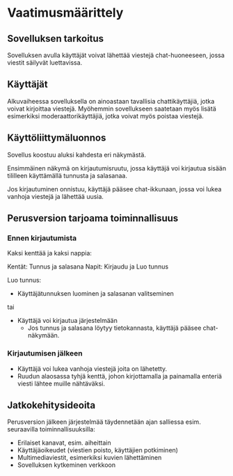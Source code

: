 # Vaatimusmäärittely

## Sovelluksen tarkoitus

Sovelluksen avulla käyttäjät voivat lähettää viestejä chat-huoneeseen, jossa viestit säilyvät luettavissa.

## Käyttäjät

Alkuvaiheessa sovelluksella on ainoastaan tavallisia chattikäyttäjiä, jotka voivat kirjoittaa viestejä. Myöhemmin sovellukseen saatetaan myös lisätä esimerkiksi moderaattorikäyttäjiä, jotka voivat myös poistaa viestejä.

## Käyttöliittymäluonnos

Sovellus koostuu aluksi kahdesta eri näkymästä.

Ensimmäinen näkymä on kirjautumisruutu, jossa käyttäjä voi kirjautua sisään tililleen käyttämällä tunnusta ja salasanaa.

Jos kirjautuminen onnistuu, käyttäjä pääsee chat-ikkunaan, jossa voi lukea vanhoja viestejä ja lähettää uusia.

## Perusversion tarjoama toiminnallisuus

### Ennen kirjautumista

Kaksi kenttää ja kaksi nappia:

Kentät: Tunnus ja salasana
Napit: Kirjaudu ja Luo tunnus

Luo tunnus:
- Käyttäjätunnuksen luominen ja salasanan valitseminen

tai

- Käyttäjä voi kirjautua järjestelmään
    - Jos tunnus ja salasana löytyy tietokannasta, käyttäjä pääsee chat-näkymään.

### Kirjautumisen jälkeen

- Käyttäjä voi lukea vanhoja viestejä joita on lähetetty.
- Ruudun alaosassa tyhjä kenttä, johon kirjottamalla ja painamalla enteriä viesti lähtee muille nähtäväksi.

## Jatkokehitysideoita

Perusversion jälkeen järjestelmää täydennetään ajan salliessa esim. seuraavilla toiminnallisuuksilla:

- Erilaiset kanavat, esim. aiheittain
- Käyttäjäoikeudet (viestien poisto, käyttäjien potkiminen)
- Multimediaviestit, esimerkiksi kuvien lähettäminen
- Sovelluksen kytkeminen verkkoon